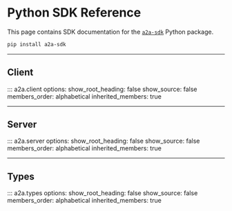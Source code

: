 # Python SDK Reference

This page contains SDK documentation for the [`a2a-sdk`](https://github.com/a2aproject/a2a-python) Python package.

```sh
pip install a2a-sdk
```

---

## Client

::: a2a.client
    options:
      show_root_heading: false
      show_source: false
      members_order: alphabetical
      inherited_members: true

---

## Server

::: a2a.server
    options:
      show_root_heading: false
      show_source: false
      members_order: alphabetical
      inherited_members: true

---

## Types

::: a2a.types
    options:
      show_root_heading: false
      show_source: false
      members_order: alphabetical
      inherited_members: true

<style>
  nav.md-nav--secondary > ul.md-nav__list {
    font-family: 'Roboto Mono', monospace
  }
</style>
